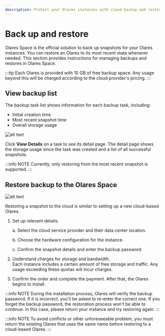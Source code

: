 ```yaml
---
description: Protect your Olares instances with cloud backup and restore features. Handle snapshots, perform restore operations, and manage storage quotas in Olares Space.
---
```

# Back up and restore

Olares Space is the official solution to back up snapshots for your Olares instances. You can restore an Olares to its most recent state whenever needed. This section provides instructions for managing backups and restores in Olares Space. 

:::tip
Each Olares is provided with 10 GB of free backup space. Any usage beyond this will be charged according to the cloud provider's pricing.
:::

## View backup list

The backup task list shows information for each backup task, including:

- Initial creation time
- Most recent snapshot time
- Overall storage usage 

![alt text](/images/how-to/space/backup_list.jpg#bordered)

Click **View Details** on a task to see its detail page. The detail page shows the storage usage since the task was created and a list of all successful snapshots.

:::info NOTE
Currently, only restoring from the most recent snapshot is supported.
:::

## Restore backup to the Olares Space

![alt text](/images/how-to/space/restore_backup_to_the_olares_space.jpg#bordered)

Restoring a snapshot to the cloud is similar to setting up a new cloud-based Olares.

1. Set up relevant details.

   a. Select the cloud service provider and their data center location. 

   b. Choose the hardware configuration for the instance. 

   c. Confirm the snapshot details and enter the backup password.

2. Understand charges for storage and bandwidth. <br>Each instance includes a certain amount of free storage and traffic. Any usage exceeding these quotas will incur charges.

3. Confirm the order and complete the payment. After that, the Olares begins to install.

:::info NOTE
During the installation process, Olares will verify the backup password. If it is incorrect, you'll be asked to re-enter the correct one. If you forget the backup password, the restoration process won't be able to continue. In this case, please return your instance and try restoring again.
:::

:::info NOTE
To avoid conflicts or other unforeseeable problem, you must return the existing Olares that uses the same name before restoring to a cloud-based Olares.
:::